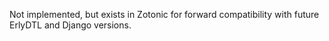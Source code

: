 Not implemented, but exists in Zotonic for forward compatibility with future ErlyDTL and Django versions.